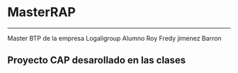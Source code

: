 # MasterRAP
--------------------------------------
Master BTP de la empresa Logaligroup 
Alumno Roy Fredy jimenez Barron 

Proyecto CAP desarollado en las clases 
--------------------------------------

